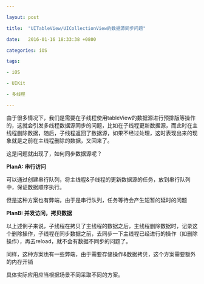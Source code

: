 ```yaml
---

layout: post

title:  "UITableView/UICollectionView的数据源同步问题"

date:   2016-01-16 18:33:38 +0800

categories: iOS 

tags:

- iOS

- UIKit

- 多线程

---
```


由于很多情况下，我们是需要在子线程使用tableView的数据源进行预排版等操作的，这就会引发多线程数据源同步的问题，比如在子线程更新数据源，而此时在主线程删除数据，随后，子线程返回了数据源，如果不经过处理，这时表现出来的现象就是之前在主线程删除的数据，又回来了。

这是问题就出现了，如何同步数据源呢？

**PlanA: 串行访问**

可以通过创建串行队列，将主线程&子线程的更新数据源的任务，放到串行队列中，保证数据顺序执行。

但是这种方案也有弊端，由于是串行队列，任务等待会产生短暂的延时的问题

**PlanB: 并发访问，拷贝数据**

以上述例子来说，子线程在拷贝了主线程的数据之后，主线程删除数据时，记录这个删除操作，子线程在同步数据之前，去同步一下主线程已经进行的操作（如删除操作），再去reload，就不会有数据不同步的问题了。

同样，这种方案也有一些弊端，由于需要存储操作&数据拷贝，这个方案需要额外的内存开销

具体实际应用应当根据场景不同采取不同的方案。
